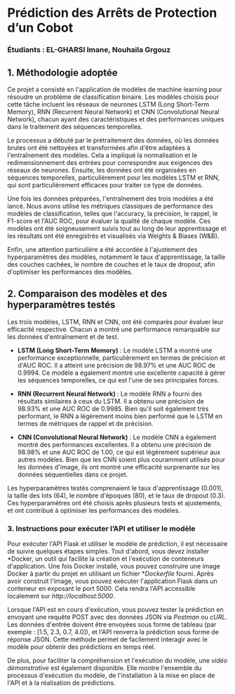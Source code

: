 # Prédiction des Arrêts de Protection d’un Cobot

### Étudiants : EL-GHARSI Imane, Nouhaila Grgouz

## 1. Méthodologie adoptée

Ce projet a consisté en l'application de modèles de machine learning pour résoudre un problème de classification binaire. Les modèles choisis pour cette tâche incluent les réseaux de neurones LSTM (Long Short-Term Memory), RNN (Recurrent Neural Network) et CNN (Convolutional Neural Network), chacun ayant des caractéristiques et des performances uniques dans le traitement des séquences temporelles.

Le processus a débuté par le prétraitement des données, où les données brutes ont été nettoyées et transformées afin d'être adaptées à l'entraînement des modèles. Cela a impliqué la normalisation et le redimensionnement des entrées pour correspondre aux exigences des réseaux de neurones. Ensuite, les données ont été organisées en séquences temporelles, particulièrement pour les modèles LSTM et RNN, qui sont particulièrement efficaces pour traiter ce type de données.

Une fois les données préparées, l'entraînement des trois modèles a été lancé. Nous avons utilisé les métriques classiques de performance des modèles de classification, telles que l'accuracy, la précision, le rappel, le F1-score et l'AUC ROC, pour évaluer la qualité de chaque modèle. Ces modèles ont été soigneusement suivis tout au long de leur apprentissage et les résultats ont été enregistrés et visualisés via Weights & Biases (W&B).

Enfin, une attention particulière a été accordée à l'ajustement des hyperparamètres des modèles, notamment le taux d'apprentissage, la taille des couches cachées, le nombre de couches et le taux de dropout, afin d'optimiser les performances des modèles.

## 2. Comparaison des modèles et des hyperparamètres testés

Les trois modèles, LSTM, RNN et CNN, ont été comparés pour évaluer leur efficacité respective. Chacun a montré une performance remarquable sur les données d'entraînement et de test.

- **LSTM (Long Short-Term Memory)** : Le modèle LSTM a montré une performance exceptionnelle, particulièrement en termes de précision et d'AUC ROC. Il a atteint une précision de 98.97% et une AUC ROC de 0.9994. Ce modèle a également montré une excellente capacité à gérer les séquences temporelles, ce qui est l'une de ses principales forces.

- **RNN (Recurrent Neural Network)** : Le modèle RNN a fourni des résultats similaires à ceux du LSTM. Il a obtenu une précision de 98.93% et une AUC ROC de 0.9985. Bien qu'il soit également très performant, le RNN a légèrement moins bien performé que le LSTM en termes de métriques de rappel et de précision.

- **CNN (Convolutional Neural Network)** : Le modèle CNN a également montré des performances excellentes. Il a obtenu une précision de 98.98% et une AUC ROC de 1.00, ce qui est légèrement supérieur aux autres modèles. Bien que les CNN soient plus couramment utilisés pour les données d'image, ils ont montré une efficacité surprenante sur les données séquentielles dans ce projet.

Les hyperparamètres testés comprenaient le taux d'apprentissage (0.001), la taille des lots (64), le nombre d'époques (80), et le taux de dropout (0.3). Ces hyperparamètres ont été choisis après plusieurs tests et ajustements, et ont contribué à optimiser les performances des modèles.

### 3. Instructions pour exécuter l’API et utiliser le modèle

Pour exécuter l'API Flask et utiliser le modèle de prédiction, il est nécessaire de suivre quelques étapes simples. Tout d'abord, vous devez installer *Docker, un outil qui facilite la création et l'exécution de conteneurs d'application. Une fois Docker installé, vous pouvez construire une image Docker à partir du projet en utilisant un fichier **Dockerfile* fourni. Après avoir construit l'image, vous pouvez exécuter l'application Flask dans un conteneur en exposant le port 5000. Cela rendra l'API accessible localement sur *http://localhost:5000*.

Lorsque l'API est en cours d'exécution, vous pouvez tester la prédiction en envoyant une requête POST avec des données JSON via *Postman* ou *cURL*. Les données d'entrée doivent être envoyées sous forme de tableau (par exemple : [1.5, 2.3, 0.7, 4.0]), et l'API renverra la prédiction sous forme de réponse JSON. Cette méthode permet de facilement interagir avec le modèle pour obtenir des prédictions en temps réel.

De plus, pour faciliter la compréhension et l'exécution du modèle, une *vidéo démonstrative* est également disponible. Elle montre l'ensemble du processus d'exécution du modèle, de l'installation à la mise en place de l'API et à la réalisation de prédictions.

